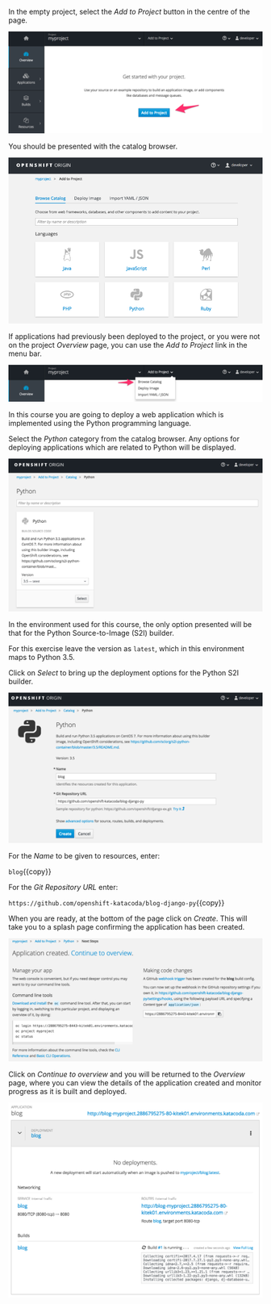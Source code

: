 In the empty project, select the _Add to Project_ button in the centre of the page.

![Adding to Empty Project](../../assets/introduction/deploying-python/02-add-to-project-empty.png)

You should be presented with the catalog browser.

![Catalog Browser](../../assets/introduction/deploying-python/02-add-to-project-browser.png)

If applications had previously been deployed to the project, or you were not on the project _Overview_ page, you can use the _Add to Project_ link in the menu bar.

![Adding via Menu Bar](../../assets/introduction/deploying-python/02-add-to-project-menubar.png)

In this course you are going to deploy a web application which is implemented using the Python programming language.

Select the _Python_ category from the catalog browser. Any options for deploying applications which are related to Python will be displayed.

![Available Python Versions](../../assets/introduction/deploying-python/02-deploy-python-versions.png)

In the environment used for this course, the only option presented will be that for the Python Source-to-Image (S2I) builder.

For this exercise leave the version as ``latest``, which in this environment maps to Python 3.5.

Click on _Select_ to bring up the deployment options for the Python S2I builder.

![Python Deployment Options](../../assets/introduction/deploying-python/02-deploy-python-options.png)

For the _Name_ to be given to resources, enter:

`blog`{{copy}}

For the _Git Repository URL_ enter:

`https://github.com/openshift-katacoda/blog-django-py`{{copy}}

When you are ready, at the bottom of the page click on _Create_. This will take you to a splash page confirming the application has been created.

![Application Image Details](../../assets/introduction/deploying-python/02-continue-to-overview.png)

Click on _Continue to overview_ and you will be returned to the _Overview_ page, where you can view the details of the application created and monitor progress as it is built and deployed.

![Application Overview](../../assets/introduction/deploying-python/02-build-in-progress.png)

